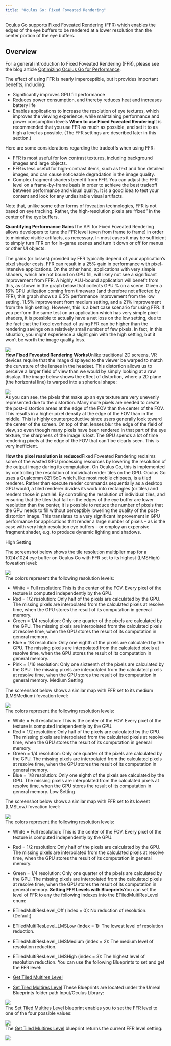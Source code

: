 ```yaml
---
title: "Oculus Go: Fixed Foveated Rendering"
---
```

Oculus Go supports Fixed Foveated Rendering (FFR) which enables the edges of the eye buffers to be rendered at a lower resolution than the center portion of the eye buffers.

## Overview

For a general introduction to Fixed Foveated Rendering (FFR), please see the blog article [Optimizing Oculus Go for Performance](/blog/optimizing-oculus-go-for-performance/).

The effect of using FFR is nearly imperceptible, but it provides important benefits, including:

* Significantly improves GPU fill performance
* Reduces power consumption, and thereby reduces heat and increases battery life
* Enables applications to increase the resolution of eye textures, which improves the viewing experience, while maintaining performance and power consumption levels
**When to use Fixed Foveated Rendering**It is recommended that you use FFR as much as possible, and set it to as high a level as possible. (The FFR settings are described later in this section.)

Here are some considerations regarding the tradeoffs when using FFR:

* FFR is most useful for low contrast textures, including background images and large objects.
* FFR is less useful for high-contrast items, such as text and fine detailed images, and can cause noticeable degradation in the image quality.
* Complex fragment shaders benefit from FFR.
You can adjust the FFR level on a frame-by-frame basis in order to achieve the best tradeoff between performance and visual quality. It is a good idea to test your content and look for any undesirable visual artifacts.

Note that, unlike some other forms of foveation technologies, FFR is not based on eye tracking. Rather, the high-resolution pixels are “fixed” in the center of the eye buffers.

**Quantifying Performance Gains**The API for Fixed Foveated Rendering allows developers to tune the FFR level (even from frame to frame) in order to minimize visible artifacts, as necessary. In most cases it may be sufficient to simply turn FFR on for in-game scenes and turn it down or off for menus or other UI objects.

The gains (or losses) provided by FFR typically depend of your application’s pixel shader costs. FFR can result in a 25% gain in performance with pixel-intensive applications. On the other hand, applications with very simple shaders, which are not bound on GPU fill, will likely not see a significant improvement from FFR. A highly ALU-bound application will benefit from this, as shown in the graph below that collects GPU % on a scene. Given a 16% GPU utilization coming from timewarp (and therefore not affected by FFR), this graph shows a 6.5% performance improvement from the low setting, 11.5% improvement from medium setting, and a 21% improvement from the high setting. However, this is a best case scenario for using FFR. If you perform the same test on an application which has very simple pixel shaders, it is possible to actually have a net loss on the low setting, due to the fact that the fixed overhead of using FFR can be higher than the rendering savings on a relatively small number of few pixels. In fact, in this situation, you might experience a slight gain with the high setting, but it won’t be worth the image quality loss.

![](/images/documentation-unreal-latest-concepts-unreal-ffr-0.png)  
**How Fixed Foveated Rendering Works**Unlike traditional 2D screens, VR devices require that the image displayed to the viewer be warped to match the curvature of the lenses in the headset. This distortion allows us to perceive a larger field of view than we would by simply looking at a raw display. The image below shows the effect of distortion, where a 2D plane (the horizontal line) is warped into a spherical shape:

![](/images/documentation-unreal-latest-concepts-unreal-ffr-1.png)  
As you can see, the pixels that make up an eye texture are very unevenly represented due to the distortion. Many more pixels are needed to create the post-distortion areas at the edge of the FOV than the center of the FOV. This results in a higher pixel density at the edge of the FOV than in the middle. This is highly counterproductive since users generally look toward the center of the screen. On top of that, lenses blur the edge of the field of view, so even though many pixels have been rendered in that part of the eye texture, the sharpness of the image is lost. The GPU spends a lot of time rendering pixels at the edge of the FOV that can't be clearly seen. This is very inefficient.

**How the pixel resolution is reduced**Fixed Foveated Rendering reclaims some of the wasted GPU processing resources by lowering the resolution of the output image during its computation. On Oculus Go, this is implemented by controlling the resolution of individual render tiles on the GPU. Oculus Go uses a Qualcomm 821 SoC which, like most mobile chipsets, is a tiled renderer. Rather than execute render commands sequentially as a desktop GPU would, a tiled renderer divides its work into rectangles (or tiles) and renders those in parallel. By controlling the resolution of individual tiles, and ensuring that the tiles that fall on the edges of the eye buffer are lower resolution than the center, it is possible to reduce the number of pixels that the GPU needs to fill without perceptibly lowering the quality of the post-distortion image. This translates to a very significant improvement in GPU performance for applications that render a large number of pixels – as is the case with very high-resolution eye buffers – or employ an expensive fragment shader, e.g. to produce dynamic lighting and shadows.

High Setting

The screenshot below shows the tile resolution multiplier map for a 1024x1024 eye buffer on Oculus Go with FFR set to its highest (LMSHigh) foveation level:

![](/images/documentation-unreal-latest-concepts-unreal-ffr-2.png)  
The colors represent the following resolution levels:

* White = Full resolution: This is the center of the FOV. Every pixel of the texture is computed independently by the GPU.
* Red = 1/2 resolution: Only half of the pixels are calculated by the GPU. The missing pixels are interpolated from the calculated pixels at resolve time, when the GPU stores the result of its computation in general memory.
* Green = 1/4 resolution: Only one quarter of the pixels are calculated by the GPU. The missing pixels are interpolated from the calculated pixels at resolve time, when the GPU stores the result of its computation in general memory.
* Blue = 1/8 resolution: Only one eighth of the pixels are calculated by the GPU. The missing pixels are interpolated from the calculated pixels at resolve time, when the GPU stores the result of its computation in general memory.
* Pink = 1/16 resolution: Only one sixteenth of the pixels are calculated by the GPU. The missing pixels are interpolated from the calculated pixels at resolve time, when the GPU stores the result of its computation in general memory.
Medium Setting

The screenshot below shows a similar map with FFR set to its medium (LMSMedium) foveation level:

![](/images/documentation-unreal-latest-concepts-unreal-ffr-3.png)  
The colors represent the following resolution levels:

* White = Full resolution: This is the center of the FOV. Every pixel of the texture is computed independently by the GPU.
* Red = 1/2 resolution: Only half of the pixels are calculated by the GPU. The missing pixels are interpolated from the calculated pixels at resolve time, when the GPU stores the result of its computation in general memory.
* Green = 1/4 resolution: Only one quarter of the pixels are calculated by the GPU. The missing pixels are interpolated from the calculated pixels at resolve time, when the GPU stores the result of its computation in general memory.
* Blue = 1/8 resolution: Only one eighth of the pixels are calculated by the GPU. The missing pixels are interpolated from the calculated pixels at resolve time, when the GPU stores the result of its computation in general memory.
Low Setting

The screenshot below shows a similar map with FFR set to its lowest (LMSLow) foveation level:

![](/images/documentation-unreal-latest-concepts-unreal-ffr-4.png)  
The colors represent the following resolution levels:

* White = Full resolution: This is the center of the FOV. Every pixel of the texture is computed independently by the GPU.
* Red = 1/2 resolution: Only half of the pixels are calculated by the GPU. The missing pixels are interpolated from the calculated pixels at resolve time, when the GPU stores the result of its computation in general memory.
* Green = 1/4 resolution: Only one quarter of the pixels are calculated by the GPU. The missing pixels are interpolated from the calculated pixels at resolve time, when the GPU stores the result of its computation in general memory.
**Setting FFR Levels with Blueprints**You can set the level of FFR to any the following indexes into the ETiledMultiResLevel enum:

* ETiledMultiResLevel\_Off (index = 0): No reduction of resolution. (Default)
* ETiledMultiResLevel\_LMSLow (index = 1): The lowest level of resolution reduction.
* ETiledMultiResLevel\_LMSMedium (index = 2): The medium level of resolution reduction.
* ETiledMultiResLevel\_LMSHigh (index = 3): The highest level of resolution reduction.
You can use the following Blueprints to set and get the FFR level:

* [Get Tiled Multires Level](/documentation/unreal/latest/concepts/unreal-blueprints-get-tiled-multires-level/ "Returns the current multi-resolution level, which applies to fixed foveated rendering.")
* [Set Tiled Multires Level](/documentation/unreal/latest/concepts/unreal-blueprints-set-tiled-multires-level/ "Sets the multi-resolution level for fixed foveated rendering.")
These Blueprints are located under the Unreal Blueprints folder path Input/Oculus Library:

![](/images/documentation-unreal-latest-concepts-unreal-ffr-5.png)  
The [Set Tiled Multires Level](/documentation/unreal/latest/concepts/unreal-blueprints-set-tiled-multires-level/ "Sets the multi-resolution level for fixed foveated rendering.") blueprint enables you to set the FFR level to one of the four possible values:

![](/images/documentation-unreal-latest-concepts-unreal-ffr-6.png)  
The [Get Tiled Multires Level](/documentation/unreal/latest/concepts/unreal-blueprints-get-tiled-multires-level/ "Returns the current multi-resolution level, which applies to fixed foveated rendering.") blueprint returns the current FFR level setting:

![](/images/documentation-unreal-latest-concepts-unreal-ffr-7.png)  
